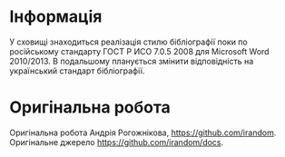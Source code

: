 Інформація
====
У сховищі знаходиться реалізація стилю бібліографії поки по російському стандарту ГОСТ Р ИСО 7.0.5 2008 для Microsoft Word 2010/2013. В подальшому планується змінити відповідність на український стандарт бібліографії.

Оригінальна робота
====
Оригінальна робота Андрія Рогожнікова, https://github.com/irandom.
Оригінальне джерело https://github.com/irandom/docs.
